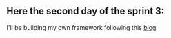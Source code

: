 ## Here the second day of the sprint 3:

I'll be building my own framework following this [blog](https://anantgarg.com/p/write-your-own-php-mvc-framework-part-1)
